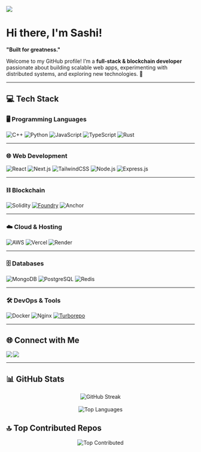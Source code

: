 ![](https://komarev.com/ghpvc/?username=sashi-does&style=for-the-badge&color=blueviolet)

# Hi there, I'm Sashi! 
**"Built for greatness."** 

Welcome to my GitHub profile! I’m a **full-stack & blockchain developer** passionate about building scalable web apps, experimenting with distributed systems, and exploring new technologies. 🚀  

---

## 💻 Tech Stack

### 🖥️ Programming Languages
![C++](https://img.shields.io/badge/C++-%2300599C.svg?style=for-the-badge&logo=c%2B%2B&logoColor=white)
![Python](https://img.shields.io/badge/Python-3776AB?style=for-the-badge&logo=python&logoColor=FFD43B)
![JavaScript](https://img.shields.io/badge/JavaScript-%23323330.svg?style=for-the-badge&logo=javascript&logoColor=%23F7DF1E)
![TypeScript](https://img.shields.io/badge/TypeScript-%23007ACC.svg?style=for-the-badge&logo=typescript&logoColor=white)
![Rust](https://img.shields.io/badge/Rust-000000?style=for-the-badge&logo=rust&logoColor=white)

---

### 🌐 Web Development
![React](https://img.shields.io/badge/React-%2320232a.svg?style=for-the-badge&logo=react&logoColor=%2361DAFB)
![Next.js](https://img.shields.io/badge/Next.js-black?style=for-the-badge&logo=next.js&logoColor=white)
![TailwindCSS](https://img.shields.io/badge/TailwindCSS-%2338B2AC.svg?style=for-the-badge&logo=tailwind-css&logoColor=white)
![Node.js](https://img.shields.io/badge/Node.js-6DA55F?style=for-the-badge&logo=node.js&logoColor=white)
![Express.js](https://img.shields.io/badge/Express.js-%23404d59.svg?style=for-the-badge&logo=express&logoColor=%2361DAFB)

---

### ⛓️ Blockchain
![Solidity](https://img.shields.io/badge/Solidity-%23363636.svg?style=for-the-badge&logo=solidity&logoColor=white)
[![Foundry](https://img.shields.io/badge/Foundry-%23000000.svg?style=for-the-badge&logo=forge&logoColor=white)](https://book.getfoundry.sh/)
![Anchor](https://img.shields.io/badge/Anchor-%23430098.svg?style=for-the-badge&logo=solana&logoColor=white)

---

### ☁️ Cloud & Hosting
![AWS](https://img.shields.io/badge/AWS-%23FF9900.svg?style=for-the-badge&logo=amazon-aws&logoColor=white)
![Vercel](https://img.shields.io/badge/Vercel-%23000000.svg?style=for-the-badge&logo=vercel&logoColor=white)
![Render](https://img.shields.io/badge/Render-%230046A5.svg?style=for-the-badge&logo=render&logoColor=white)

---

### 🗄️ Databases
![MongoDB](https://img.shields.io/badge/MongoDB-%234ea94b.svg?style=for-the-badge&logo=mongodb&logoColor=white)
![PostgreSQL](https://img.shields.io/badge/PostgreSQL-%23316192.svg?style=for-the-badge&logo=postgresql&logoColor=white)
![Redis](https://img.shields.io/badge/Redis-%23DD0031.svg?style=for-the-badge&logo=redis&logoColor=white)

---

### 🛠️ DevOps & Tools
![Docker](https://img.shields.io/badge/Docker-%230db7ed.svg?style=for-the-badge&logo=docker&logoColor=white)
![Nginx](https://img.shields.io/badge/Nginx-%23009639.svg?style=for-the-badge&logo=nginx&logoColor=white)
[![Turborepo](https://img.shields.io/badge/Turborepo-%233B0A2E.svg?style=for-the-badge&logo=turborepo&logoColor=white)](https://turbo.build/repo)


---

## 🌐 Connect with Me

<div style="display:flex; gap:2px;">
  <a href="https://www.linkedin.com/in/sashihere/" target="_blank">
    <img src="https://img.shields.io/badge/LinkedIn-%230077B5.svg?style=for-the-badge&logo=linkedin&logoColor=white">
  </a>

  <a href="https://x.com/sashi_does" target="_blank">
    <img src="https://img.shields.io/badge/X-%23000000.svg?style=for-the-badge&logo=x&logoColor=white">
  </a>
</div>



---

## 📊 GitHub Stats

<div align="center">
  
![GitHub Streak](https://github-readme-streak-stats.herokuapp.com/?user=sashi-does&theme=nightowl&hide_border=true)<br/><br>
![Top Languages](https://github-readme-stats.vercel.app/api/top-langs/?username=sashi-does&theme=nightowl&show_icons=true&hide_border=true&layout=compact)

</div>



## 🔝 Top Contributed Repos
<div align='center'>

![Top Contributed](https://github-contributor-stats.vercel.app/api?username=sashi-does&limit=5&theme=dark&combine_all_yearly_contributions=true)

</div>
